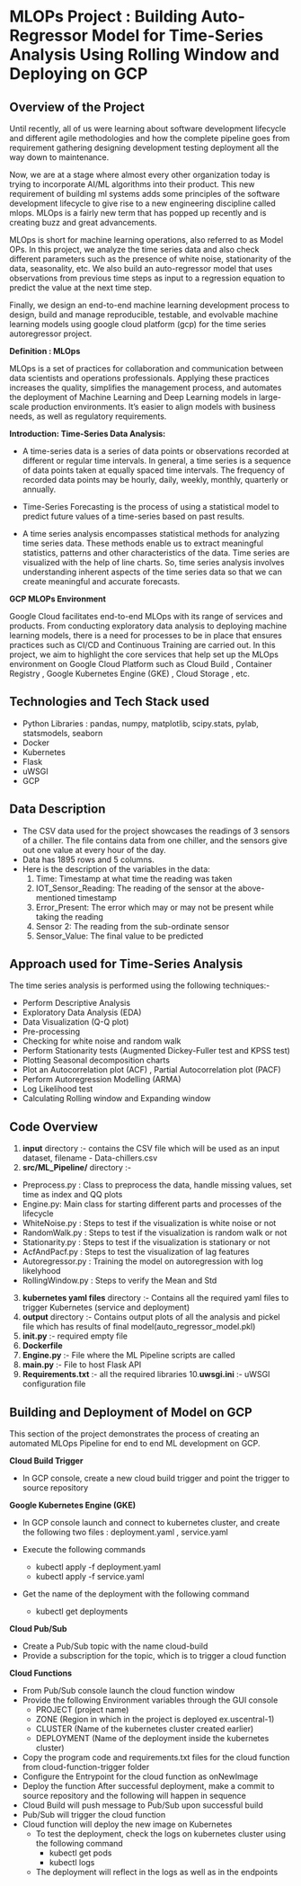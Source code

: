 # MLOPs Project : Building Auto-Regressor Model for Time-Series Analysis Using Rolling Window and Deploying on GCP

## **Overview of the Project**
Until recently, all of us were learning about software development lifecycle and different agile methodologies and how the complete pipeline goes from requirement gathering designing development testing deployment all the way down to maintenance. 

Now, we are at a stage where almost every other organization today is trying to incorporate AI/ML algorithms into their product. This new requirement of building ml systems adds some principles of the software development lifecycle to give rise to a new engineering discipline called mlops. MLOps is a fairly new term that has popped up recently and is creating buzz and great advancements.

MLOps is short for machine learning operations, also referred to as Model OPs. In this project, we analyze the time series data and also check different parameters such as the presence of white noise, stationarity of the data, seasonality, etc. We also build an auto-regressor model that uses observations from previous time steps as input to a regression equation to predict the value at the next time step. 

Finally, we design an end-to-end machine learning development process to design, build and manage reproducible, testable, and evolvable machine learning models using google cloud platform (gcp) for the time series autoregressor project.


**Definition : MLOps**

MLOps is a set of practices for collaboration and communication between data scientists and operations professionals. Applying these practices increases the quality, simplifies the management process, and automates the deployment of Machine Learning and Deep Learning models in large-scale production environments. It’s easier to align models with business needs, as well as regulatory requirements.

**Introduction: Time-Series Data Analysis:**

* A time-series data is a series of data points or observations recorded at different or regular time intervals. In general, a time series is a sequence of data points taken at equally spaced time intervals. The frequency of recorded data points may be hourly, daily, weekly, monthly, quarterly or annually.

* Time-Series Forecasting is the process of using a statistical model to predict future values of a time-series based on past results.

* A time series analysis encompasses statistical methods for analyzing time series data. These methods enable us to extract meaningful statistics, patterns and other characteristics of the data. Time series are visualized with the help of line charts. So, time series analysis involves understanding inherent aspects of the time series data so that we can create meaningful and accurate forecasts.

**GCP MLOPs Environment**

Google Cloud facilitates end-to-end MLOps with its range of services and products. From conducting exploratory data analysis to deploying machine learning models, there is a need for processes to be in place that ensures practices such as CI/CD and Continuous Training are carried out. In this project, we aim to highlight the core services that help set up the MLOps environment on Google Cloud Platform such as Cloud Build , Container Registry , Google Kubernetes Engine (GKE) , Cloud Storage , etc.


## Technologies and Tech Stack used

* Python Libraries : pandas, numpy, matplotlib, scipy.stats, pylab, statsmodels, seaborn
* Docker
* Kubernetes
* Flask
* uWSGI
* GCP


## Data Description 

* The CSV data used for the project showcases the readings of 3 sensors of a chiller. The file contains data from one chiller, and the sensors give out one value at every hour of the day.
* Data has 1895 rows and 5 columns.
* Here is the description of the variables in the data:
    1.  Time: Timestamp at what time the reading was taken
    2.  IOT_Sensor_Reading: The reading of the sensor at the above-mentioned timestamp 
    3.  Error_Present: The error which may or may not be present while taking the reading
    4.  Sensor 2: The reading from the sub-ordinate sensor 
    5.  Sensor_Value: The final value to be predicted


## Approach used for Time-Series Analysis 

The time series analysis is performed using the following techniques:-

* Perform Descriptive Analysis
* Exploratory Data Analysis (EDA)
* Data Visualization (Q-Q plot)
* Pre-processing
* Checking for white noise and random walk
* Perform Stationarity tests (Augmented Dickey-Fuller test and KPSS test)
* Plotting Seasonal decomposition charts
* Plot an Autocorrelation plot (ACF) , Partial Autocorrelation plot (PACF)
* Perform Autoregression Modelling (ARMA)
* Log Likelihood test
* Calculating Rolling window and Expanding window


## Code Overview

1. **input** directory :- contains the CSV file which will be used as an input dataset, filename - Data-chillers.csv
2. **src/ML_Pipeline/** directory :- 

* Preprocess.py : Class to preprocess the data, handle missing values, set time as index and QQ plots
* Engine.py: Main class for starting different parts and processes of the lifecycle
* WhiteNoise.py : Steps to test if the visualization is white noise or not
* RandomWalk.py : Steps to test if the visualization is random walk or not
* Stationarity.py : Steps to test if the visualization is stationary or not
* AcfAndPacf.py : Steps to test the visualization of lag features
* Autoregressor.py : Training the model on autoregression with log likelyhood
* RollingWindow.py : Steps to verify the Mean and Std

3. **kubernetes yaml files** directory :- Contains all the required yaml files to trigger Kubernetes (service and deployment)
4. **output** directory :- Contains output plots of all the analysis and pickel file which has results of final model(auto_regressor_model.pkl)
5. **__init__.py** :- required empty file
6. **Dockerfile**
7. **Engine.py** :- File where the ML Pipeline scripts are called
8. **main.py** :-  File to host Flask API
9. **Requirements.txt** :- all the required libraries
10.**uwsgi.ini** :- uWSGI configuration file


## Building and Deployment of Model on GCP

This section of the project demonstrates the process of creating an automated MLOps Pipeline for end to end ML development on GCP.

**Cloud Build Trigger**

* In GCP console, create a new cloud build trigger and point the trigger to source repository

**Google Kubernetes Engine (GKE)**

* In GCP console launch and connect to kubernetes cluster, and create the following two files :  deployment.yaml , service.yaml

* Execute the following commands
    * kubectl apply -f deployment.yaml
    * kubectl apply -f service.yaml
    
* Get the name of the deployment with the following command
    * kubectl get deployments

**Cloud Pub/Sub**

* Create a Pub/Sub topic with the name cloud-build
* Provide a subscription for the topic, which is to trigger a cloud function

**Cloud Functions**

* From Pub/Sub console launch the cloud function window
* Provide the following Environment variables through the GUI console
    * PROJECT (project name)
    * ZONE (Region in which in the project is deployed ex.uscentral-1)
    * CLUSTER (Name of the kubernetes cluster created earlier)
    * DEPLOYMENT (Name of the deployment inside the kubernetes cluster)
* Copy the program code and requirements.txt files for the cloud function from cloud-function-trigger folder
* Configure the Entrypoint for the cloud function as onNewImage
* Deploy the function
After successful deployment, make a commit to source repository and the following will happen in sequence
* Cloud Build will push message to Pub/Sub upon successful build
* Pub/Sub will trigger the cloud function
* Cloud function will deploy the new image on Kubernetes
    * To test the deployment, check the logs on kubernetes cluster using the following command
        * kubectl get pods 
        * kubectl logs <pod name>
    * The deployment will reflect in the logs as well as in the endpoints











